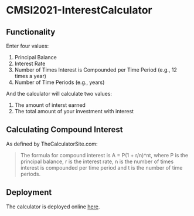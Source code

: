 # CMSI2021-InterestCalculator

## Functionality
Enter four values:
1. Principal Balance
2. Interest Rate
3. Number of Times Interest is Compounded per Time Period (e.g., 12 times a year)
4. Number of Time Periods (e.g., years)

And the calculator will calculate two values:
1. The amount of interst earned
2. The total amount of your investment with interest

## Calculating Compound Interest

As defined by TheCalculatorSite.com: 
> The formula for compound interest is A = P(1 + r/n)^nt, where P is the principal balance, r is the interest rate, n is the number of times interest is compounded per time period and t is the number of time periods.

## Deployment
The calculator is deployed online [here](https://brandonholmes.github.io/CMSI2021-InterestCalculator/).